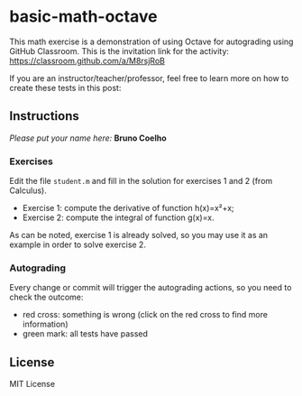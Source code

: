 # basic-math-octave

This math exercise is a demonstration of using Octave for autograding using GitHub Classroom. This is the invitation link for the activity: https://classroom.github.com/a/M8rsjRoB

If you are an instructor/teacher/professor, feel free to learn more on how to create these tests in this post: 

## Instructions

*Please put your name here:* **Bruno Coelho**

### Exercises

Edit the file `student.m` and fill in the solution for exercises 1 and 2 (from Calculus).

- Exercise 1: compute the derivative of function h(x)=x²+x; 
- Exercise 2: compute the integral of function g(x)=x.

As can be noted, exercise 1 is already solved, so you may use it as an example in order to solve exercise 2.

### Autograding

Every change or commit will trigger the autograding actions, so you need to check the outcome:

- red cross: something is wrong (click on the red cross to find more information)
- green mark: all tests have passed

## License

MIT License

